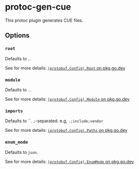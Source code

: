 # protoc-gen-cue

This protoc plugin generates CUE files.

## Options

### `root`

Defaults to `.`.

See for more details: [`(protobuf.Config).Root` on pkg.go.dev](https://pkg.go.dev/cuelang.org/go@v0.5.0/encoding/protobuf?utm_source=gopls#Config.Root)

### `module`

Defaults to `.`.

See for more details: [`(protobuf.Config).Module` on pkg.go.dev](https://pkg.go.dev/cuelang.org/go@v0.5.0/encoding/protobuf?utm_source=gopls#Config.Module)

### `imports`

Defaults to ``. `;`-separated. e.g, `.;include;vendor`

See for more details: [`(protobuf.Config).Paths` on pkg.go.dev](https://pkg.go.dev/cuelang.org/go@v0.5.0/encoding/protobuf?utm_source=gopls#Config.Paths)

### `enum_mode`

Defaults to `json`.

See for more details: [`(protobuf.Config).EnumMode` on pkg.go.dev](https://pkg.go.dev/cuelang.org/go@v0.5.0/encoding/protobuf?utm_source=gopls#Config.EnumMode)
